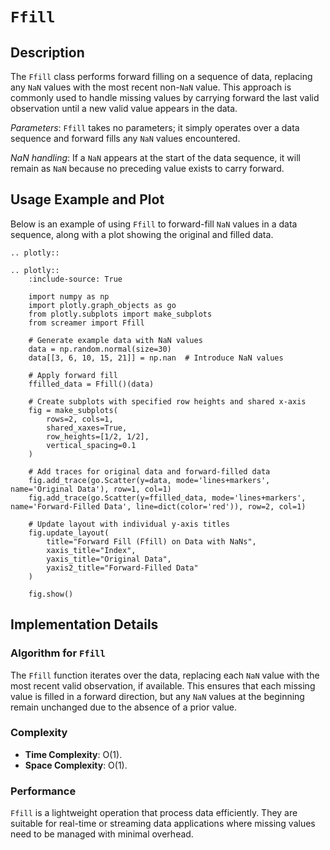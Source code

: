 # `Ffill`

## Description

The `Ffill` class performs forward filling on a sequence of data, replacing any `NaN` values with the most recent non-`NaN` value. This approach is commonly used to handle missing values by carrying forward the last valid observation until a new valid value appears in the data.

*Parameters*: `Ffill` takes no parameters; it simply operates over a data sequence and forward fills any `NaN` values encountered.

*NaN handling*: If a `NaN` appears at the start of the data sequence, it will remain as `NaN` because no preceding value exists to carry forward.

## Usage Example and Plot

Below is an example of using `Ffill` to forward-fill `NaN` values in a data sequence, along with a plot showing the original and filled data.

```{eval-rst}
.. plotly::

.. plotly::
    :include-source: True

    import numpy as np
    import plotly.graph_objects as go
    from plotly.subplots import make_subplots
    from screamer import Ffill

    # Generate example data with NaN values
    data = np.random.normal(size=30)
    data[[3, 6, 10, 15, 21]] = np.nan  # Introduce NaN values

    # Apply forward fill
    ffilled_data = Ffill()(data)

    # Create subplots with specified row heights and shared x-axis
    fig = make_subplots(
        rows=2, cols=1,
        shared_xaxes=True,
        row_heights=[1/2, 1/2],
        vertical_spacing=0.1
    )

    # Add traces for original data and forward-filled data
    fig.add_trace(go.Scatter(y=data, mode='lines+markers', name='Original Data'), row=1, col=1)
    fig.add_trace(go.Scatter(y=ffilled_data, mode='lines+markers', name='Forward-Filled Data', line=dict(color='red')), row=2, col=1)
    
    # Update layout with individual y-axis titles
    fig.update_layout(
        title="Forward Fill (Ffill) on Data with NaNs",
        xaxis_title="Index",
        yaxis_title="Original Data",
        yaxis2_title="Forward-Filled Data"
    )

    fig.show()

```

## Implementation Details

### Algorithm for `Ffill`

The `Ffill` function iterates over the data, replacing each `NaN` value with the most recent valid observation, if available. This ensures that each missing value is filled in a forward direction, but any `NaN` values at the beginning remain unchanged due to the absence of a prior value.

### Complexity


* **Time Complexity**: O(1).
* **Space Complexity**: O(1).

### Performance

 `Ffill` is a lightweight operation that process data efficiently. They are suitable for real-time or streaming data applications where missing values need to be managed with minimal overhead.
